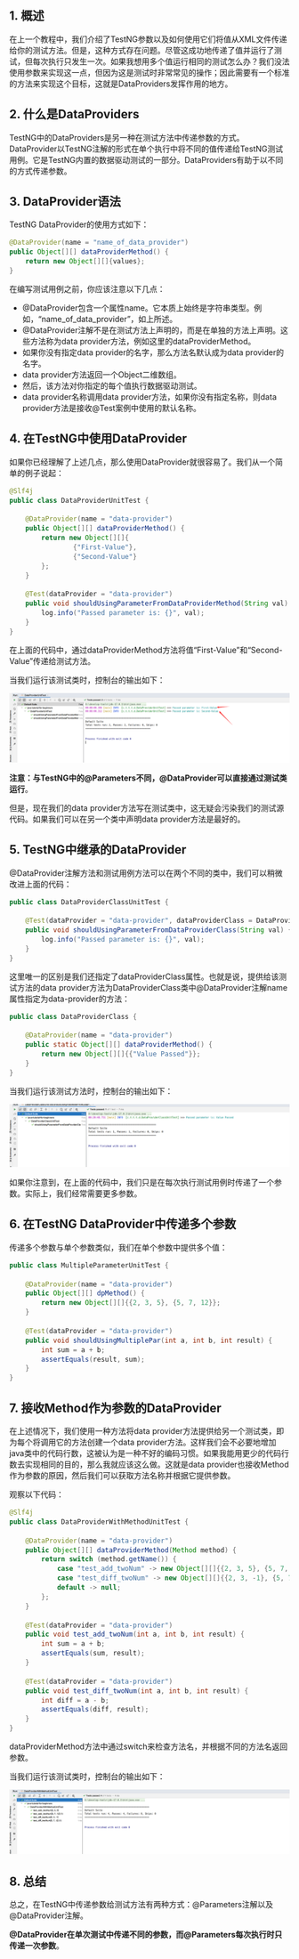 ## 1. 概述

在上一个教程中，我们介绍了TestNG参数以及如何使用它们将值从XML文件传递给你的测试方法。但是，这种方式存在问题。尽管这成功地传递了值并运行了测试，但每次执行只发生一次。如果我想用多个值运行相同的测试怎么办？我们没法使用参数来实现这一点，但因为这是测试时非常常见的操作；因此需要有一个标准的方法来实现这个目标，这就是DataProviders发挥作用的地方。

## 2. 什么是DataProviders

TestNG中的DataProviders是另一种在测试方法中传递参数的方式。DataProvider以TestNG注解的形式在单个执行中将不同的值传递给TestNG测试用例。它是TestNG内置的数据驱动测试的一部分。DataProviders有助于以不同的方式传递参数。

## 3. DataProvider语法

TestNG DataProvider的使用方式如下：

```java
@DataProvider(name = "name_of_data_provider")
public Object[][] dataProviderMethod() {
    return new Object[][]{values};
}
```

在编写测试用例之前，你应该注意以下几点：

+ @DataProvider包含一个属性name。它本质上始终是字符串类型。例如，“name_of_data_provider”，如上所述。
+ @DataProvider注解不是在测试方法上声明的，而是在单独的方法上声明。这些方法称为data provider方法，例如这里的dataProviderMethod。
+ 如果你没有指定data provider的名字，那么方法名默认成为data provider的名字。
+ data provider方法返回一个Object二维数组。
+ 然后，该方法对你指定的每个值执行数据驱动测试。
+ data provider名称调用data provider方法，如果你没有指定名称，则data provider方法是接收@Test案例中使用的默认名称。

## 4. 在TestNG中使用DataProvider

如果你已经理解了上述几点，那么使用DataProvider就很容易了。我们从一个简单的例子说起：

```java
@Slf4j
public class DataProviderUnitTest {

    @DataProvider(name = "data-provider")
    public Object[][] dataProviderMethod() {
        return new Object[][]{
                {"First-Value"},
                {"Second-Value"}
        };
    }

    @Test(dataProvider = "data-provider")
    public void shouldUsingParameterFromDataProviderMethod(String val) {
        log.info("Passed parameter is: {}", val);
    }
}
```

在上面的代码中，通过dataProviderMethod方法将值“First-Value”和“Second-Value”传递给测试方法。

当我们运行该测试类时，控制台的输出如下：

<img src="../assets/img_13.png">

**注意：与TestNG中的@Parameters不同，@DataProvider可以直接通过测试类运行**。

但是，现在我们的data provider方法写在测试类中，这无疑会污染我们的测试源代码。如果我们可以在另一个类中声明data provider方法是最好的。

## 5. TestNG中继承的DataProvider

@DataProvider注解方法和测试用例方法可以在两个不同的类中，我们可以稍微改进上面的代码：

```java
public class DataProviderClassUnitTest {

    @Test(dataProvider = "data-provider", dataProviderClass = DataProviderClass.class)
    public void shouldUsingParameterFromDataProviderClass(String val) {
        log.info("Passed parameter is: {}", val);
    }
}
```

这里唯一的区别是我们还指定了dataProviderClass属性。也就是说，提供给该测试方法的data provider方法为DataProviderClass类中@DataProvider注解name属性指定为data-provider的方法：

```java
public class DataProviderClass {

    @DataProvider(name = "data-provider")
    public static Object[][] dataProviderMethod() {
        return new Object[][]{{"Value Passed"}};
    }
}
```

当我们运行该测试方法时，控制台的输出如下：

<img src="../assets/img_14.png">

如果你注意到，在上面的代码中，我们只是在每次执行测试用例时传递了一个参数。实际上，我们经常需要更多参数。

## 6. 在TestNG DataProvider中传递多个参数

传递多个参数与单个参数类似，我们在单个参数中提供多个值：

```java
public class MultipleParameterUnitTest {

    @DataProvider(name = "data-provider")
    public Object[][] dpMethod() {
        return new Object[][]{{2, 3, 5}, {5, 7, 12}};
    }

    @Test(dataProvider = "data-provider")
    public void shouldUsingMultiplePar(int a, int b, int result) {
        int sum = a + b;
        assertEquals(result, sum);
    }
}
```

## 7. 接收Method作为参数的DataProvider

在上述情况下，我们使用一种方法将data provider方法提供给另一个测试类，即为每个将调用它的方法创建一个data provider方法。这样我们会不必要地增加java类中的代码行数，这被认为是一种不好的编码习惯。如果我能用更少的代码行数去实现相同的目的，那么我就应该这么做。这就是data provider也接收Method作为参数的原因，然后我们可以获取方法名称并根据它提供参数。

观察以下代码：

```java
@Slf4j
public class DataProviderWithMethodUnitTest {

    @DataProvider(name = "data-provider")
    public Object[][] dataProviderMethod(Method method) {
        return switch (method.getName()) {
            case "test_add_twoNum" -> new Object[][]{{2, 3, 5}, {5, 7, 12}};
            case "test_diff_twoNum" -> new Object[][]{{2, 3, -1}, {5, 7, -2}};
            default -> null;
        };
    }

    @Test(dataProvider = "data-provider")
    public void test_add_twoNum(int a, int b, int result) {
        int sum = a + b;
        assertEquals(sum, result);
    }

    @Test(dataProvider = "data-provider")
    public void test_diff_twoNum(int a, int b, int result) {
        int diff = a - b;
        assertEquals(diff, result);
    }
}
```

dataProviderMethod方法中通过switch来检查方法名，并根据不同的方法名返回参数。

当我们运行该测试类时，控制台的输出如下：

<img src="../assets/img_15.png">

## 8. 总结

总之，在TestNG中传递参数给测试方法有两种方式：@Parameters注解以及@DataProvider注解。

**@DataProvider在单次测试中传递不同的参数，而@Parameters每次执行时只传递一次参数**。